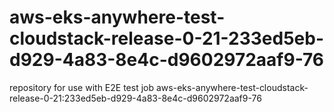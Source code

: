 # aws-eks-anywhere-test-cloudstack-release-0-21-233ed5eb-d929-4a83-8e4c-d9602972aaf9-76
repository for use with E2E test job aws-eks-anywhere-test-cloudstack-release-0-21:233ed5eb-d929-4a83-8e4c-d9602972aaf9-76
